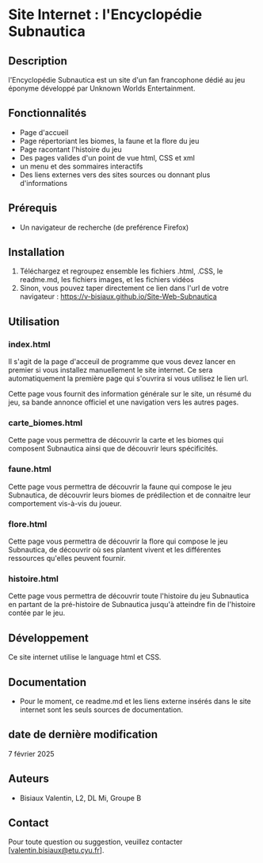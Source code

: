 # Site Internet : l'Encyclopédie Subnautica

## Description

l'Encyclopédie Subnautica est un site d'un fan francophone dédié au jeu éponyme développé par Unknown Worlds Entertainment.

## Fonctionnalités

- Page d'accueil
- Page répertoriant les biomes, la faune et la flore du jeu
- Page racontant l'histoire du jeu
- Des pages valides d'un point de vue html, CSS et xml
- un menu et des sommaires interactifs
- Des liens externes vers des sites sources ou donnant plus d'informations

## Prérequis

- Un navigateur de recherche (de preférence Firefox)

## Installation

1. Téléchargez et regroupez ensemble les fichiers .html, .CSS, le readme.md, les fichiers images, et les fichiers vidéos
2. Sinon, vous pouvez taper directement ce lien dans l'url de votre navigateur : https://v-bisiaux.github.io/Site-Web-Subnautica

## Utilisation

### index.html

Il s'agit de la page d'acceuil de programme que vous devez lancer en premier si vous installez manuellement le site internet.
Ce sera automatiquement la première page qui s'ouvrira si vous utilisez le lien url.

Cette page vous fournit des information générale sur le site, un résumé du jeu, sa bande annonce officiel et une navigation vers les autres pages.

### carte_biomes.html

Cette page vous permettra de découvrir la carte et les biomes qui composent Subnautica ainsi que de découvrir leurs spécificités.

### faune.html

Cette page vous permettra de découvrir la faune qui compose le jeu Subnautica, de découvrir leurs biomes de prédilection et de connaitre leur comportement vis-à-vis du joueur.

### flore.html

Cette page vous permettra de découvrir la flore qui compose le jeu Subnautica, de découvrir où ses plantent vivent et les différentes ressources qu'elles peuvent fournir.

### histoire.html

Cette page vous permettra de découvrir toute l'histoire du jeu Subnautica en partant de la pré-histoire de Subnautica jusqu'à atteindre fin de l'histoire contée par le jeu.

## Développement

Ce site internet utilise le language html et CSS.

## Documentation

- Pour le moment, ce readme.md et les liens externe insérés dans le site internet sont les seuls sources de documentation.

## date de dernière modification

7 février 2025

## Auteurs

- Bisiaux Valentin, L2, DL Mi, Groupe B

## Contact

Pour toute question ou suggestion, veuillez contacter [valentin.bisiaux@etu.cyu.fr].